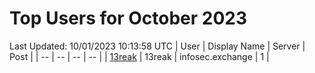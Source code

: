 # Top Users for October 2023
Last Updated: 10/01/2023 10:13:58 UTC
| User | Display Name | Server | Post |
| -- | -- | -- | -- |
| [13reak](https://infosec.exchange/@13reak) | 13reak | infosec.exchange | 1 |
